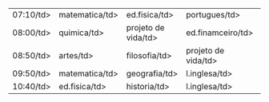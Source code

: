 <html>

<table>
<tr>
<td>07:10/td>
<td>matematica/td>
<td>ed.fisica/td>
<td>portugues/td>
<td>historia/td>
<td>biologia/td>

</tr>

<tr>
<td>08:00/td>
<td>quimica/td>
<td>projeto de vida/td>
<td>ed.finamceiro/td>
<td>portugues/td>
<td>fisica/td>

</tr>

<tr>

<td>08:50/td>
<td>artes/td>
<td>filosofia/td>
<td>projeto de vida/td>
<td>filosofia/td>
<td>ed.fisica/td>

</tr>

<tr>

<td>09:50/td>
<td>matematica/td>
<td>geografia/td>
<td>l.inglesa/td>
<td>compuiter/td>
<td>fisica/td>

</tr>
<td>10:40/td>
<td>ed.fisica/td>
<td>historia/td>
<td>l.inglesa/td>
<td>geografia/td>
<td>potugues/td>
</table>

</html>
